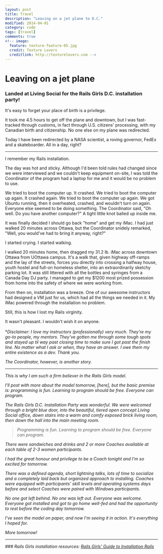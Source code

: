 ```yaml
---
layout: post
title: Travel
description: "Leaving on a jet plane to D.C."
modified: 2014-04-01
category: code
tags: [travel]
comments: true
<!-- image:
  feature: texture-feature-05.jpg
  credit: Texture Lovers
  creditlink: http://texturelovers.com -->
---
```


# Leaving on a jet plane

### Landed at Living Social for the Rails Girls D.C. installation party!

It's easy to forget your place of birth is a privilege. 

It took me 4.5 hours to get off the plane and downtown, but I was fast-tracked through customs, in fact through U.S. citizens' processing, with my Canadian birth and citizenship. No one else on my plane was redirected. 

Today I have been redirected by a NASA scientist, a roving governor, FedEx and a skateboarder. All in a day, right?

<hr />
I remember my Rails installation.

The day was hot and sticky. Although I'd been told rules had changed since we were interviewed and we couldn't keep equipment on-site, I was told the Coordinator of the program had a laptop for me and it would be no problem to use.

We tried to boot the computer up. It crashed. We tried to boot the computer up again. It crashed again. We tried to boot the computer up again. We got Ubuntu running, then it overheated, crashed, and wouldn't turn on again. Everyone else seemed to be doing something. The Coordinator said, "Oh well. Do you have another computer?" A tight little knot balled up inside me.

It was finally decided I should go back "home" and get my iMac. I had just walked 20 minutes across Ottawa, but the Coordinator snidely remarked, "Well, you would've had to bring it anyway, right?"

I started crying. I started walking. 

I walked 20 minutes home, then dragged my 31.2 lb. iMac across downtown Ottawa from UOttawa campus. It's a walk that, given highway off-ramps and the lay of the streets, forces you directly into crossing a halfway house, youth hostel and full-on homeless shelter, into an extraordinarily sketchy parking lot. It was still littered with all the bottles and syringes from a Canada Day DJ party. I managed to get my $1200 most prized possession from home into the safety of where we were working from.

From then on, installation was a breeze. One of our awesome instructors had designed a VM just for us, which had all the things we needed in it. My iMac powered through the installation no problem.

Still, this is how I lost my Rails virginity.

It wasn't pleasant. I wouldn't wish it on anyone.
<br />
<br />
*<i>Disclaimer: I love my instructors (professionally) very much. They're my go-to people, my mentors. They've gotten me through some tough spots and stayed up til way past closing time to make sure I got past the finish line. No matter what I ask or when, they have an answer. I owe them my entire existence as a dev. Thank you. 

<i>The Coordinator, however, is another story.</i>
<hr />

This is why I am such a firm believer in the Rails Girls model.

I'll post with more about the model tomorrow, [here], but the basic premise is: programming is fun. Learning to program should be free. Everyone can program.

The Rails Girls D.C. Installation Party was wonderful. We were welcomed through a bright blue door, into the beautiful, tiered open concept Living Social office, down stairs into a warm and comfy exposed brick living room, then down the hall into the main meeting room.

<blockquote> Programming is fun. Learning to program should be free. Everyone can program.</blockquote>

There were sandwiches and drinks and 2 or more Coaches available at each table of 2-3 women participants. 

I had the great honour and privilege to be a Coach tonight and I'm so excited for tomorrow. 

There was a defined agenda, short lightning talks, lots of time to socialize and a completely laid back but organized approach to installing. Coaches were equipped with participants' skill levels and operating systems days before and select Coaches were paired with Windows participants.

No one got left behind. No one was left out. Everyone was welcome. Everyone got installed and got to go home well-fed and had the opportunity to rest before the coding day tomorrow.

I've seen the model on paper, and now I'm seeing it in action. It's everything I hoped for.

More tomorrow!

<hr />
### Rails Girls installation resources:
 <a href="http://guides.railsgirls.com/install/">Rails Girls' Guide to Installation Rails</a>

